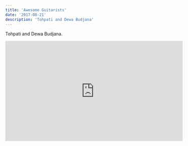 ```yaml
---
title: 'Awesome Guitarists'
date: '2017-08-21'
description: 'Tohpati and Dewa Budjana'
---
```


Tohpati and Dewa Budjana.

<iframe width="560" height="315" src="https://www.youtube.com/embed/1WNx_VgKW4s" frameborder="0" allow="accelerometer; autoplay; encrypted-media; gyroscope; picture-in-picture" allowfullscreen></iframe>
